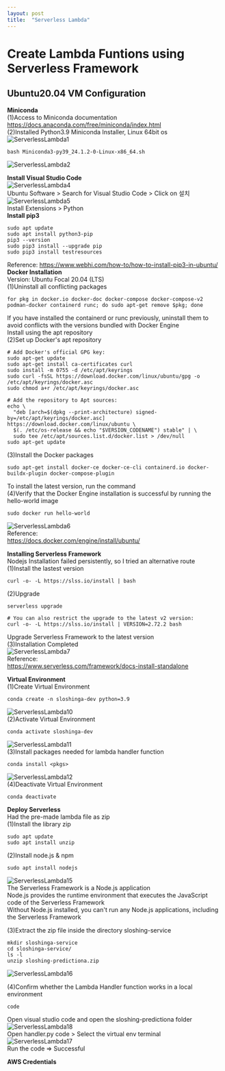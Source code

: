 ```yaml
---
layout: post
title:  "Serverless Lambda"
---
```


# Create Lambda Funtions using Serverless Framework
## Ubuntu20.04 VM Configuration 

**Miniconda** <br/>
(1)Access to Miniconda documentation <br/>
https://docs.anaconda.com/free/miniconda/index.html <br/>
(2)Installed Python3.9 Miniconda Installer, Linux 64bit os <br/>
![ServerlessLambda1](https://github.com/growingpenguin/growingpenguin.github.io/assets/110277903/ec25c7c8-6612-4691-beaf-52589616130c) <br/>
```
bash Miniconda3-py39_24.1.2-0-Linux-x86_64.sh
```
![ServerlessLambda2](https://github.com/growingpenguin/growingpenguin.github.io/assets/110277903/736f14c5-f770-4976-98b8-86dade4135f2) <br/>

**Install Visual Studio Code** <br/>
![ServerlessLambda4](https://github.com/growingpenguin/growingpenguin.github.io/assets/110277903/790d4192-e8fe-445d-8a16-965dfa5ccfbb) <br/>
Ubuntu Software > Search for Visual Studio Code > Click on 설치 <br/>
![ServerlessLambda5](https://github.com/growingpenguin/growingpenguin.github.io/assets/110277903/6012d3f6-061c-41ab-bfeb-2093af6f72c1) <br/>
Install Extensions > Python <br/>
**Install pip3** <br/>
```
sudo apt update
sudo apt install python3-pip
pip3 --version
sudo pip3 install --upgrade pip
sudo pip3 install testresources
```
Reference: https://www.webhi.com/how-to/how-to-install-pip3-in-ubuntu/ <br/>
**Docker Installation** <br/>
Version: Ubuntu Focal 20.04 (LTS) <br/>
(1)Uninstall all conflicting packages <br/>
```
for pkg in docker.io docker-doc docker-compose docker-compose-v2 podman-docker containerd runc; do sudo apt-get remove $pkg; done
```
If you have installed the containerd or runc previously, uninstall them to avoid conflicts with the versions bundled with Docker Engine <br/>
Install using the apt repository <br/>
(2)Set up Docker's apt repository <br/>
```
# Add Docker's official GPG key:
sudo apt-get update
sudo apt-get install ca-certificates curl
sudo install -m 0755 -d /etc/apt/keyrings
sudo curl -fsSL https://download.docker.com/linux/ubuntu/gpg -o /etc/apt/keyrings/docker.asc
sudo chmod a+r /etc/apt/keyrings/docker.asc

# Add the repository to Apt sources:
echo \
  "deb [arch=$(dpkg --print-architecture) signed-by=/etc/apt/keyrings/docker.asc] https://download.docker.com/linux/ubuntu \
  $(. /etc/os-release && echo "$VERSION_CODENAME") stable" | \
  sudo tee /etc/apt/sources.list.d/docker.list > /dev/null
sudo apt-get update
```
(3)Install the Docker packages <br/>
```
sudo apt-get install docker-ce docker-ce-cli containerd.io docker-buildx-plugin docker-compose-plugin
```
To install the latest version, run the command <br/>
(4)Verify that the Docker Engine installation is successful by running the hello-world image <br/>
```
sudo docker run hello-world
```
![ServerlessLambda6](https://github.com/growingpenguin/growingpenguin.github.io/assets/110277903/ac6e9ce7-d0dc-4194-aa6e-8ae16adb8d7c) <br/>
Reference: <br/>
https://docs.docker.com/engine/install/ubuntu/ <br/>

**Installing Serverless Framework** <br/>
Nodejs Installation failed persistently, so I tried an alternative route <br/>
(1)Install the lastest version <br/>
```
curl -o- -L https://slss.io/install | bash
```
(2)Upgrade <br/>
```
serverless upgrade

# You can also restrict the upgrade to the latest v2 version:
curl -o- -L https://slss.io/install | VERSION=2.72.2 bash
```
Upgrade Serverless Framework to the latest version <br/>
(3)Installation Completed <br/>
![ServerlessLambda7](https://github.com/growingpenguin/growingpenguin.github.io/assets/110277903/5e01b48f-6443-42ef-b23f-b2e7110947aa) <br/>
Reference: <br/>
https://www.serverless.com/framework/docs-install-standalone <br/>

**Virtual Environment** <br/>
(1)Create Virtual Environment <br/>
```
conda create -n sloshinga-dev python=3.9
```
![ServerlessLambda10](https://github.com/growingpenguin/growingpenguin.github.io/assets/110277903/13e2b8fb-14a5-457e-8e0a-0ed5892f1044) <br/>
(2)Activate Virtual Environment <br/>
```
conda activate sloshinga-dev
```
![ServerlessLambda11](https://github.com/growingpenguin/growingpenguin.github.io/assets/110277903/0d3df189-d851-4ad9-a8f8-efaa7f277e08) <br/>
(3)Install packages needed for lambda handler function <br/>
```
conda install <pkgs>
```
![ServerlessLambda12](https://github.com/growingpenguin/growingpenguin.github.io/assets/110277903/65f7b165-7c1c-4520-9364-1fc1ef18f01c) <br/>
(4)Deactivate Virtual Environment <br/>
```
conda deactivate
```

**Deploy Serverless** <br/>
Had the pre-made lambda file as zip <br/>
(1)Install the library zip <br/>
```
sudo apt update
sudo apt install unzip
```
(2)Install node.js & npm <br/>
```
sudo apt install nodejs
```
![ServerlessLambda15](https://github.com/growingpenguin/growingpenguin.github.io/assets/110277903/40fd3754-da00-431b-bd91-3909f4593aac) <br/>
The Serverless Framework is a Node.js application <br/>
Node.js provides the runtime environment that executes the JavaScript code of the Serverless Framework <br/>
Without Node.js installed, you can't run any Node.js applications, including the Serverless Framework <br/>

(3)Extract the zip file inside the directory sloshing-service <br/>
```
mkdir sloshinga-service
cd sloshinga-service/
ls -l
unzip sloshing-predictiona.zip
```
![ServerlessLambda16](https://github.com/growingpenguin/growingpenguin.github.io/assets/110277903/4bb18f9f-71aa-482f-b7d9-7292b6eb82e3) <br/>

(4)Confirm whether the Lambda Handler function works in a local environment <br/>
```
code
```
Open visual studio code and open the sloshing-predictiona folder <br/>
![ServerlessLambda18](https://github.com/growingpenguin/growingpenguin.github.io/assets/110277903/be2de888-ceb1-4ae8-b145-d77bd3fd68fb) <br/>
Open handler.py code > Select the virtual env terminal <br/>
![ServerlessLambda17](https://github.com/growingpenguin/growingpenguin.github.io/assets/110277903/40df4d34-5ff2-4f5d-9c38-2e66ebd2d78f) <br/>
Run the code => Successful <br/>

**AWS Credentials** <br/>





